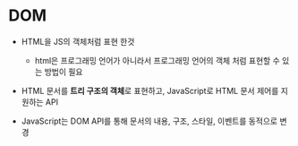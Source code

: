 # DOM

- HTML을 JS의 객체처럼 표현 한것

  - html은 프로그래밍 언어가 아니라서 프로그래밍 언어의 객체 처럼 표현할 수 있는 방법이 필요

- HTML 문서를 **트리 구조의 객체**로 표현하고, JavaScript로 HTML 문서 제어를 지원하는 API
- JavaScript는 DOM API를 통해 문서의 내용, 구조, 스타일, 이벤트를 동적으로 변경
